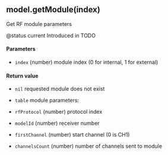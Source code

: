 <!-- This file was generated by the script. Do not edit it, any changes will be lost! -->

## model.getModule(index)



Get RF module parameters

@status current Introduced in TODO


#### Parameters

* `index` (number) module index (0 for internal, 1 for external)



#### Return value

* `nil` requested module does not exist

* `table` module parameters:
 * `rfProtocol` (number) protocol index
 * `modelId` (number) receiver number
 * `firstChannel` (number) start channel (0 is CH1) 
 * `channelsCount` (number) number of channels sent to module



